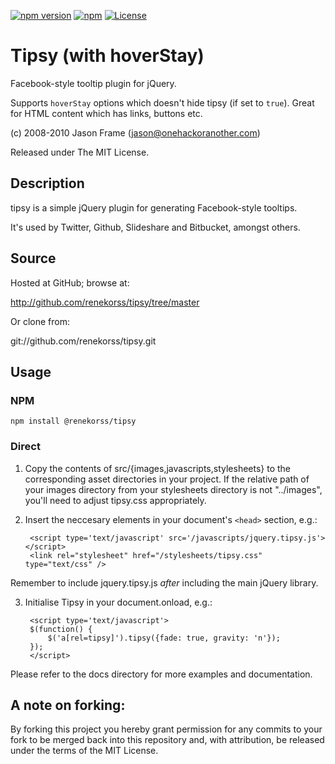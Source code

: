 [![npm version](https://badge.fury.io/js/%40renekorss%2Ftipsy.svg)](https://badge.fury.io/js/%40renekorss%2Ftipsy)
[![npm](https://img.shields.io/npm/dt/@renekorss/tipsy.svg)](https://www.npmjs.com/package/@renekorss/tipsy)
[![License](https://img.shields.io/badge/license-MIT-blue.svg)](LICENSE)

# Tipsy (with hoverStay)

Facebook-style tooltip plugin for jQuery.

Supports `hoverStay` options which doesn't hide tipsy (if set to `true`). Great for HTML content which has links, buttons etc.

(c) 2008-2010 Jason Frame (jason@onehackoranother.com)

Released under The MIT License.

## Description

tipsy is a simple jQuery plugin for generating Facebook-style tooltips.

It's used by Twitter, Github, Slideshare and Bitbucket, amongst others.

## Source

Hosted at GitHub; browse at:

  http://github.com/renekorss/tipsy/tree/master

Or clone from:

  git://github.com/renekorss/tipsy.git

## Usage

### NPM

    npm install @renekorss/tipsy

### Direct

1. Copy the contents of src/{images,javascripts,stylesheets} to the corresponding asset directories in your project. 
   If the relative path of your images directory from your stylesheets   directory is not "../images", you'll need to adjust tipsy.css appropriately.

2. Insert the neccesary elements in your document's `<head>` section, e.g.:
   
        <script type='text/javascript' src='/javascripts/jquery.tipsy.js'></script>
        <link rel="stylesheet" href="/stylesheets/tipsy.css" type="text/css" />

 Remember to include jquery.tipsy.js *after* including the main jQuery library.

3. Initialise Tipsy in your document.onload, e.g.:

        <script type='text/javascript'>
        $(function() {
            $('a[rel=tipsy]').tipsy({fade: true, gravity: 'n'});
        });
        </script>

Please refer to the docs directory for more examples and documentation.

## A note on forking:

By forking this project you hereby grant permission for any commits to your fork to be
merged back into this repository and, with attribution, be released under the terms of
the MIT License.
